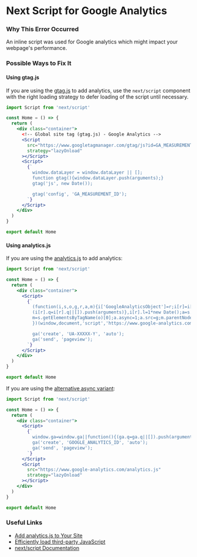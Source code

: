 # Next Script for Google Analytics

### Why This Error Occurred

An inline script was used for Google analytics which might impact your webpage's performance.

### Possible Ways to Fix It

#### Using gtag.js

If you are using the [gtag.js](https://developers.google.com/analytics/devguides/collection/gtagjs) to add analytics, use the `next/script` component with the right loading strategy to defer loading of the script until necessary.

```jsx
import Script from 'next/script'

const Home = () => {
  return (
    <div class="container">
      <!-- Global site tag (gtag.js) - Google Analytics -->
      <Script
        src="https://www.googletagmanager.com/gtag/js?id=GA_MEASUREMENT_ID"
        strategy="lazyOnload"
      ></Script>
      <Script>
        {`
          window.dataLayer = window.dataLayer || [];
          function gtag(){window.dataLayer.push(arguments);}
          gtag('js', new Date());

          gtag('config', 'GA_MEASUREMENT_ID');
        `}
      </Script>
    </div>
  )
}

export default Home
```

#### Using analytics.js

If you are using the [analytics.js](https://developers.google.com/analytics/devguides/collection/analyticsjs) to add analytics:

```jsx
import Script from 'next/script'

const Home = () => {
  return (
    <div class="container">
      <Script>
        {`
          (function(i,s,o,g,r,a,m){i['GoogleAnalyticsObject']=r;i[r]=i[r]||function(){
          (i[r].q=i[r].q||[]).push(arguments)},i[r].l=1*new Date();a=s.createElement(o),
          m=s.getElementsByTagName(o)[0];a.async=1;a.src=g;m.parentNode.insertBefore(a,m)
          })(window,document,'script','https://www.google-analytics.com/analytics.js','ga');

          ga('create', 'UA-XXXXX-Y', 'auto');
          ga('send', 'pageview');
        `}
      </Script>
    </div>
  )
}

export default Home
```

If you are using the [alternative async variant](https://developers.google.com/analytics/devguides/collection/analyticsjs#alternative_async_tag):

```jsx
import Script from 'next/script'

const Home = () => {
  return (
    <div class="container">
      <Script>
        {`
          window.ga=window.ga||function(){(ga.q=ga.q||[]).push(arguments)};ga.l=+new Date;
          ga('create', 'GOOGLE_ANALYTICS_ID', 'auto');
          ga('send', 'pageview');
        `}
      </Script>
      <Script
        src="https://www.google-analytics.com/analytics.js"
        strategy="lazyOnload"
      ></Script>
    </div>
  )
}

export default Home
```

### Useful Links

- [Add analytics.js to Your Site](https://developers.google.com/analytics/devguides/collection/analyticsjs)
- [Efficiently load third-party JavaScript](https://web.dev/efficiently-load-third-party-javascript/)
- [next/script Documentation](https://nextjs.org/docs/basic-features/script)
